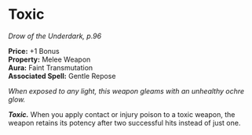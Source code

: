 # Toxic

*Drow of the Underdark, p.96*

**Price:** +1 Bonus  
**Property:** Melee Weapon  
**Aura:** Faint Transmutation  
**Associated Spell:** Gentle Repose  

*When exposed to any light, this weapon gleams with an unhealthy ochre glow.*

***Toxic.*** 
When you apply contact or injury
poison to a toxic weapon, the weapon
retains its potency after two successful
hits instead of just one.